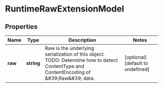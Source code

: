 # RuntimeRawExtensionModel

## Properties

Name | Type | Description | Notes
------------ | ------------- | ------------- | -------------
**raw** | **string** | Raw is the underlying serialization of this object.  TODO: Determine how to detect ContentType and ContentEncoding of \&#39;Raw\&#39; data. | [optional] [default to undefined]



